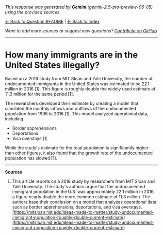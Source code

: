 <!-- 
Generated by: gemini
Model: gemini-2.5-pro-preview-06-05
Prompt type: sources
Generated at: 2025-06-10T22:00:52.342365
-->

*This response was generated by **Gemini** (gemini-2.5-pro-preview-06-05) using the provided sources.*

[← Back to Question README](README.md) | [← Back to Index](../README.md)

*Want to add more sources or suggest new questions? [Contribute on GitHub](https://github.com/justinwest/SuggestedSources)*

---

# How many immigrants are in the United States illegally?

Based on a 2018 study from MIT Sloan and Yale University, the number of undocumented immigrants in the United States was estimated to be 22.1 million in 2016 [1]. This figure is roughly double the widely used estimate of 11.3 million for the same period [1].

The researchers developed their estimate by creating a model that simulated the monthly inflows and outflows of the undocumented population from 1996 to 2016 [1]. This model analyzed operational data, including:
*   Border apprehensions
*   Deportations
*   Visa overstays [1]

While the study's estimate for the total population is significantly higher than other figures, it also found that the growth rate of the undocumented population has slowed [1].

***

**Sources**

1.  This article reports on a 2018 study by researchers from MIT Sloan and Yale University. The study's authors argue that the undocumented immigrant population in the U.S. was approximately 22.1 million in 2016, a figure nearly double the more common estimate of 11.3 million. The authors base their conclusion on a model that analyzes operational data such as border apprehensions, deportations, and visa overstays. [https://mitsloan.mit.edu/ideas-made-to-matter/study-undocumented-immigrant-population-roughly-double-current-estimate](https://mitsloan.mit.edu/ideas-made-to-matter/study-undocumented-immigrant-population-roughly-double-current-estimate)